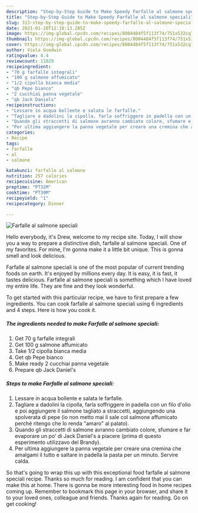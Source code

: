 ```yaml
---
description: "Step-by-Step Guide to Make Speedy Farfalle al salmone speciali"
title: "Step-by-Step Guide to Make Speedy Farfalle al salmone speciali"
slug: 313-step-by-step-guide-to-make-speedy-farfalle-al-salmone-speciali
date: 2021-01-20T12:18:13.285Z
image: https://img-global.cpcdn.com/recipes/8004484f5f113f74/751x532cq70/farfalle-al-salmone-speciali-recipe-main-photo.jpg
thumbnail: https://img-global.cpcdn.com/recipes/8004484f5f113f74/751x532cq70/farfalle-al-salmone-speciali-recipe-main-photo.jpg
cover: https://img-global.cpcdn.com/recipes/8004484f5f113f74/751x532cq70/farfalle-al-salmone-speciali-recipe-main-photo.jpg
author: Viola Goodwin
ratingvalue: 4.4
reviewcount: 11029
recipeingredient:
- "70 g farfalle integrali"
- "100 g salmone affumicato"
- "1/2 cipolla bianca media"
- "qb Pepe bianco"
- "2 cucchiai panna vegetale"
- "qb Jack Daniels"
recipeinstructions:
- "Lessare in acqua bollente e salata le farfalle."
- "Tagliare a dadolini la cipolla, farla soffriggere in padella con un filo d&#39;olio e poi aggiungere il salmone tagliato a straccetti, aggiungendo una spolverata di pepe (io non metto mai il sale col salmone affumicato perché ritengo che lo renda &#34;amaro&#34; al palato)."
- "Quando gli straccetti di salmone avranno cambiato colore, sfumare e far evaporare un po&#39; di Jack Daniel&#39;s a piacere (prima di questo esperimento utilizzavo del Brandy)."
- "Per ultima aggiungere la panna vegetale per creare una cremina che amalgami il tutto e saltare in padella la pasta per un minuto. Servire calda."
categories:
- Recipe
tags:
- farfalle
- al
- salmone

katakunci: farfalle al salmone 
nutrition: 257 calories
recipecuisine: American
preptime: "PT32M"
cooktime: "PT39M"
recipeyield: "1"
recipecategory: Dinner

---
```



![Farfalle al salmone speciali](https://img-global.cpcdn.com/recipes/8004484f5f113f74/751x532cq70/farfalle-al-salmone-speciali-recipe-main-photo.jpg)

Hello everybody, it's Drew, welcome to my recipe site. Today, I will show you a way to prepare a distinctive dish, farfalle al salmone speciali. One of my favorites. For mine, I'm gonna make it a little bit unique. This is gonna smell and look delicious.

Farfalle al salmone speciali is one of the most popular of current trending foods on earth. It's enjoyed by millions every day. It is easy, it is fast, it tastes delicious. Farfalle al salmone speciali is something which I have loved my entire life. They are fine and they look wonderful.




To get started with this particular recipe, we have to first prepare a few ingredients. You can cook farfalle al salmone speciali using 6 ingredients and 4 steps. Here is how you cook it.

<!--inarticleads1-->

##### The ingredients needed to make Farfalle al salmone speciali:

1. Get 70 g farfalle integrali
1. Get 100 g salmone affumicato
1. Take 1/2 cipolla bianca media
1. Get qb Pepe bianco
1. Make ready 2 cucchiai panna vegetale
1. Prepare qb Jack Daniel&#39;s




<!--inarticleads2-->

##### Steps to make Farfalle al salmone speciali:

1. Lessare in acqua bollente e salata le farfalle.
1. Tagliare a dadolini la cipolla, farla soffriggere in padella con un filo d&#39;olio e poi aggiungere il salmone tagliato a straccetti, aggiungendo una spolverata di pepe (io non metto mai il sale col salmone affumicato perché ritengo che lo renda &#34;amaro&#34; al palato).
1. Quando gli straccetti di salmone avranno cambiato colore, sfumare e far evaporare un po&#39; di Jack Daniel&#39;s a piacere (prima di questo esperimento utilizzavo del Brandy).
1. Per ultima aggiungere la panna vegetale per creare una cremina che amalgami il tutto e saltare in padella la pasta per un minuto. Servire calda.




So that's going to wrap this up with this exceptional food farfalle al salmone speciali recipe. Thanks so much for reading. I am confident that you can make this at home. There is gonna be more interesting food in home recipes coming up. Remember to bookmark this page in your browser, and share it to your loved ones, colleague and friends. Thanks again for reading. Go on get cooking!
